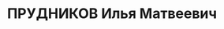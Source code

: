 ---
title: ПРУДНИКОВ Илья Матвеевич
description: "1886 г.р., м.р.: Могилевская губ., Климовичский уезд, Милославичская\
  \ вол., д. Тимошки\n прож.: г. Новосибирск\n арестован 01.05.1937\n Обвинение: 58-6\
  \ , 58-7, 58-8, 58-11\n Приговор: ВК ВС СССР, 29.10.1937 — ВМН с конфискацией имущества\n\
  \ Расстрелян 29.10.1937\n Реабилитация: ВК ВС СССР, 21.12.1957 - за отсутствием\
  \ состава преступления"
---